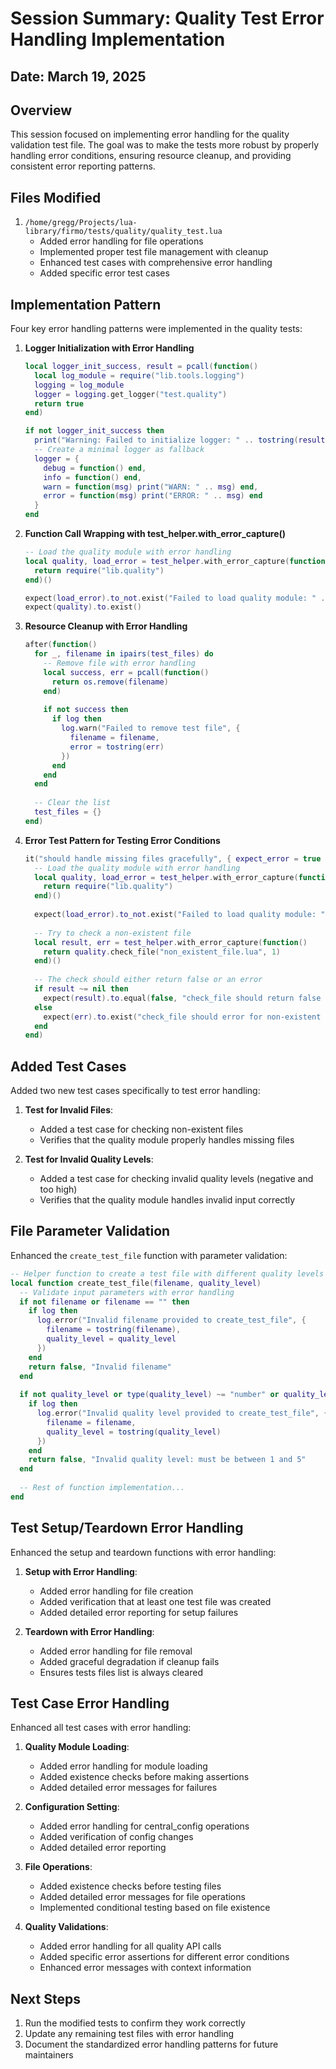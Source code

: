 # Session Summary: Quality Test Error Handling Implementation

## Date: March 19, 2025

## Overview

This session focused on implementing error handling for the quality validation test file. The goal was to make the tests more robust by properly handling error conditions, ensuring resource cleanup, and providing consistent error reporting patterns.

## Files Modified

1. `/home/gregg/Projects/lua-library/firmo/tests/quality/quality_test.lua`
   - Added error handling for file operations
   - Implemented proper test file management with cleanup
   - Enhanced test cases with comprehensive error handling
   - Added specific error test cases

## Implementation Pattern

Four key error handling patterns were implemented in the quality tests:

1. **Logger Initialization with Error Handling**
   ```lua
   local logger_init_success, result = pcall(function()
     local log_module = require("lib.tools.logging")
     logging = log_module
     logger = logging.get_logger("test.quality")
     return true
   end)
   
   if not logger_init_success then
     print("Warning: Failed to initialize logger: " .. tostring(result))
     -- Create a minimal logger as fallback
     logger = {
       debug = function() end,
       info = function() end,
       warn = function(msg) print("WARN: " .. msg) end,
       error = function(msg) print("ERROR: " .. msg) end
     }
   end
   ```

2. **Function Call Wrapping with test_helper.with_error_capture()**
   ```lua
   -- Load the quality module with error handling
   local quality, load_error = test_helper.with_error_capture(function()
     return require("lib.quality")
   end)()
   
   expect(load_error).to_not.exist("Failed to load quality module: " .. tostring(load_error))
   expect(quality).to.exist()
   ```

3. **Resource Cleanup with Error Handling**
   ```lua
   after(function()
     for _, filename in ipairs(test_files) do
       -- Remove file with error handling
       local success, err = pcall(function()
         return os.remove(filename)
       end)
       
       if not success then
         if log then
           log.warn("Failed to remove test file", {
             filename = filename,
             error = tostring(err)
           })
         end
       end
     end
     
     -- Clear the list
     test_files = {}
   end)
   ```

4. **Error Test Pattern for Testing Error Conditions**
   ```lua
   it("should handle missing files gracefully", { expect_error = true }, function()
     -- Load the quality module with error handling
     local quality, load_error = test_helper.with_error_capture(function()
       return require("lib.quality")
     end)()
     
     expect(load_error).to_not.exist("Failed to load quality module: " .. tostring(load_error))
     
     -- Try to check a non-existent file
     local result, err = test_helper.with_error_capture(function()
       return quality.check_file("non_existent_file.lua", 1)
     end)()
     
     -- The check should either return false or an error
     if result ~= nil then
       expect(result).to.equal(false, "check_file should return false for non-existent files")
     else
       expect(err).to.exist("check_file should error for non-existent files")
     end
   end)
   ```

## Added Test Cases

Added two new test cases specifically to test error handling:

1. **Test for Invalid Files**:
   - Added a test case for checking non-existent files
   - Verifies that the quality module properly handles missing files

2. **Test for Invalid Quality Levels**:
   - Added a test case for checking invalid quality levels (negative and too high)
   - Verifies that the quality module handles invalid input correctly

## File Parameter Validation

Enhanced the `create_test_file` function with parameter validation:

```lua
-- Helper function to create a test file with different quality levels with error handling
local function create_test_file(filename, quality_level)
  -- Validate input parameters with error handling
  if not filename or filename == "" then
    if log then
      log.error("Invalid filename provided to create_test_file", {
        filename = tostring(filename),
        quality_level = quality_level
      })
    end
    return false, "Invalid filename"
  end
  
  if not quality_level or type(quality_level) ~= "number" or quality_level < 1 or quality_level > 5 then
    if log then
      log.error("Invalid quality level provided to create_test_file", {
        filename = filename,
        quality_level = tostring(quality_level)
      })
    end
    return false, "Invalid quality level: must be between 1 and 5"
  end
  
  -- Rest of function implementation...
end
```

## Test Setup/Teardown Error Handling

Enhanced the setup and teardown functions with error handling:

1. **Setup with Error Handling**:
   - Added error handling for file creation
   - Added verification that at least one test file was created
   - Added detailed error reporting for setup failures

2. **Teardown with Error Handling**:
   - Added error handling for file removal
   - Added graceful degradation if cleanup fails
   - Ensures tests files list is always cleared

## Test Case Error Handling

Enhanced all test cases with error handling:

1. **Quality Module Loading**:
   - Added error handling for module loading
   - Added existence checks before making assertions
   - Added detailed error messages for failures

2. **Configuration Setting**:
   - Added error handling for central_config operations
   - Added verification of config changes
   - Added detailed error reporting

3. **File Operations**:
   - Added existence checks before testing files
   - Added detailed error messages for file operations
   - Implemented conditional testing based on file existence

4. **Quality Validations**:
   - Added error handling for all quality API calls
   - Added specific error assertions for different error conditions
   - Enhanced error messages with context information

## Next Steps

1. Run the modified tests to confirm they work correctly
2. Update any remaining test files with error handling
3. Document the standardized error handling patterns for future maintainers